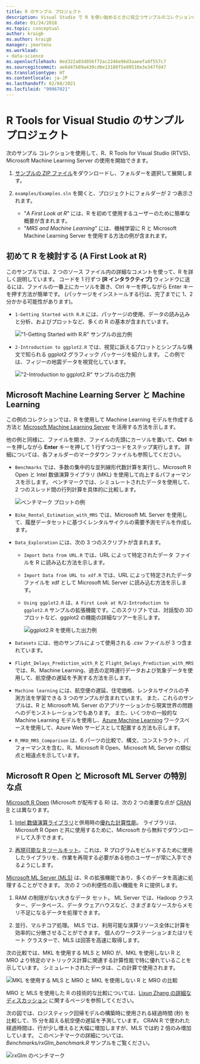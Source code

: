 ```yaml
---
title: R のサンプル プロジェクト
description: Visual Studio で R を使い始めるときに役立つサンプルのコレクションの索引です。
ms.date: 01/24/2018
ms.topic: conceptual
author: kraigb
ms.author: kraigb
manager: jmartens
ms.workload:
- data-science
ms.openlocfilehash: 0ed322a03d056f72ac2246e96d3aaeefa8f557c7
ms.sourcegitcommit: ae6d47b09a439cd0e13180f5e89510e3e347fd47
ms.translationtype: HT
ms.contentlocale: ja-JP
ms.lasthandoff: 02/08/2021
ms.locfileid: "99967021"
---
```

# <a name="r-tools-for-visual-studio-sample-projects"></a>R Tools for Visual Studio のサンプル プロジェクト

次のサンプル コレクションを使用して、R、R Tools for Visual Studio (RTVS)、Microsoft Machine Learning Server の使用を開始できます。

1. [サンプルの ZIP ファイル](https://github.com/Microsoft/RTVS-docs/archive/master.zip)をダウンロードし、フォルダーを選択して展開します。
1. `examples/Examples.sln` を開くと、プロジェクトにフォルダーが 2 つ表示されます。

    - "*A First Look at R*" には、R を初めて使用するユーザーのために簡単な概要が含まれます。
    - "*MRS and Machine Learning*" には、機械学習に R と Microsoft Machine Learning Server を使用する方法の例が含まれます。

## <a name="a-first-look-at-r"></a>初めて R を検討する (A First Look at R)

このサンプルでは、2 つのソース ファイル内の詳細なコメントを使って、R を詳しく説明しています。 コードを 1 行ずつ **[R インタラクティブ]** ウィンドウに送るには、ファイルの一番上にカーソルを置き、Ctrl キーを押しながら Enter キーを押す方法が簡単です。 (パッケージをインストールする行は、完了までに 1、2 分かかる可能性があります)。

- `1-Getting Started with R.R` には、パッケージの使用、データの読み込みと分析、およびプロットなど、多くの R の基本が含まれています。

    !["1-Getting Started with R.R" サンプルの出力例](media/samples-getting-started-output.png)

- `2-Introduction to ggplot2.R` では、視覚に訴えるプロットとシンプルな構文で知られる ggplot2 グラフィック パッケージを紹介します。 この例では、フィジーの地震データを視覚化しています。

    !["2-Introduction to ggplot2.R" サンプルの出力例](media/samples-ggplot-output.png)

## <a name="microsoft-machine-learning-server-and-machine-learning"></a>Microsoft Machine Learning Server と Machine Learning

この例のコレクションでは、R を使用して Machine Learning モデルを作成する方法と [Microsoft Machine Learning Server](/machine-learning-server/what-is-machine-learning-server) を活用する方法を示します。

他の例と同様に、ファイルを開き、ファイルの先頭にカーソルを置いて、**Ctrl** キーを押しながら **Enter** キーを押して 1 行ずつコードをステップ実行します。 詳細については、各フォルダーのマークダウン ファイルも参照してください。

- `Benchmarks` では、多数の集中的な並列線形代数計算を実行し、Microsoft R Open と Intel 数値演算ライブラリ (MKL) を使用して向上するパフォーマンスを示します。 ベンチマークでは、シミュレートされたデータを使用して、2 つのスレッド間の行列計算を具体的に比較します。

    ![ベンチマーク プロットの例](media/samples-mro-benchmark-plot.png)

- `Bike_Rental_Estimation_with_MRS` では、Microsoft ML Server を使用して、履歴データセットに基づくレンタルサイクルの需要予測モデルを作成します。

- `Data_Exploration` には、次の 3 つのスクリプトが含まれます。

  - `Import Data from URL.R` では、URL によって特定されたデータ ファイルを R に読み込む方法を示します。
  - `Import Data from URL to xdf.R` では、URL によって特定されたデータ ファイルを xdf として Microsoft ML Server に読み込む方法を示します。
  - `Using ggplot2.R` は、`A First Look at R/2-Introduction to ggplot2.R` サンプルの拡張機能です。このスクリプトでは、対話型の 3D プロットなど、ggplot2 の機能の詳細なツアーを示します。

      ![ggplot2.R を使用した出力例](media/samples-3d-interactive.png)

- `Datasets` には、他のサンプルによって使用される *.csv* ファイルが 3 つ含まれています。
- `Flight_Delays_Prediction_with_R` と `Flight_Delays_Prediction_with_MRS` では、R、Machine Learning、過去の定時運行データおよび気象データを使用して、航空便の遅延を予測する方法を示します。
- `Machine learning` には、航空便の遅延、住宅価格、レンタルサイクルの予測方法を学習できる 3 つのサンプルが含まれています。 また、これらのサンプルは、R と Microsoft ML Server のアプリケーションから現実世界の問題へのデモンストレーションでもあります。 また、いくつかの一般的な Machine Learning モデルを使用し、[Azure Machine Learning](https://azure.microsoft.com/services/machine-learning/) ワークスペースを使用して、Azure Web サービスとして配置する方法も示します。

- `R_MRO_MRS_Comparison` は、6 パーツの比較で、構文、コンストラクト、パフォーマンスを含む、R、Microsoft R Open、Microsoft ML Server の類似点と相違点を示しています。

## <a name="whats-special-about-microsoft-r-open-and-microsoft-ml-server"></a>Microsoft R Open と Microsoft ML Server の特別な点

[Microsoft R Open](https://mran.revolutionanalytics.com/download/) (Microsoft が配布する R) は、次の 2 つの重要な点が [CRAN R](https://cran.r-project.org/) とは異なります。

1. [Intel 数値演算ライブラリ](https://software.intel.com/intel-mkl)と併用時の[優れた計算性能](https://mran.revolutionanalytics.com/rro/#intelmkl1)。 ライブラリは、Microsoft R Open と共に使用するために、Microsoft から無料でダウンロードして入手できます。

1. [再現可能な R ツールキット](https://mran.revolutionanalytics.com/rro/#reproducibility)。これは、R プログラムをビルドするために使用したライブラリを、作業を再現する必要がある他のユーザーが常に入手できるようにします。

[Microsoft ML Server (MLS)](/machine-learning-server/what-is-machine-learning-server) は、R の拡張機能であり、多くのデータを高速に処理することができます。 次の 2 つの利便性の高い機能を R に提供します。

1. RAM の制限がない大きなデータ セット。 ML Server では、Hadoop クラスター、データベース、データ ウェアハウスなど、さまざまなソースからメモリ不足になるデータを処理できます。

1. 並行、マルチコア処理。 MLS では、利用可能な演算リソース全体に計算を効率的に分散させることができます。 個人のワークステーションまたはリモート クラスターで、MLS は回答を高速に取得します。

次の比較では、MKL を使用する MLS と MRO が、MKL を使用しない R と MRO より特定のマトリックス計算に関連する計算性能で特に優れていることを示しています。 シミュレートされたデータは、この計算で使用されます。

![MKL を使用する MLS と MRO と MKL を使用しない R と MRO の比較](media/samples-speed-comparison.png)

MRO と MLS を使用した R の技術的な比較については、[Lixun Zhang の詳細なディスカッション](http://htmlpreview.github.io/?https://github.com/lixzhang/R-MRO-MRS/blob/master/Introduction_to_MRO_and_MRS.html) に関するページを参照してください。

次の図では、ロジスティック回帰モデルの構築時に使用される経過時間 (秒) を比較して、15 分を超える航空便の遅延を予測しています。  CRAN R で使われた経過時間は、行が少し増えると大幅に増加しますが、MLS では約 2 倍のみ増加しています。 このベンチマークの詳細については、*Benchmarks/rxGlm_benchmark.R* サンプルをご覧ください。

![rxGlm のベンチマーク](media/samples-rxGLM-benchmark.png)
